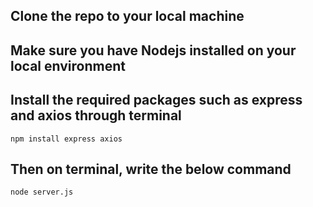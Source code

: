## Clone the repo to your local machine
## Make sure you have Nodejs installed on your local environment
## Install the required packages such as express and axios through terminal

```
npm install express axios
```

## Then on terminal, write the below command
```
node server.js
```

